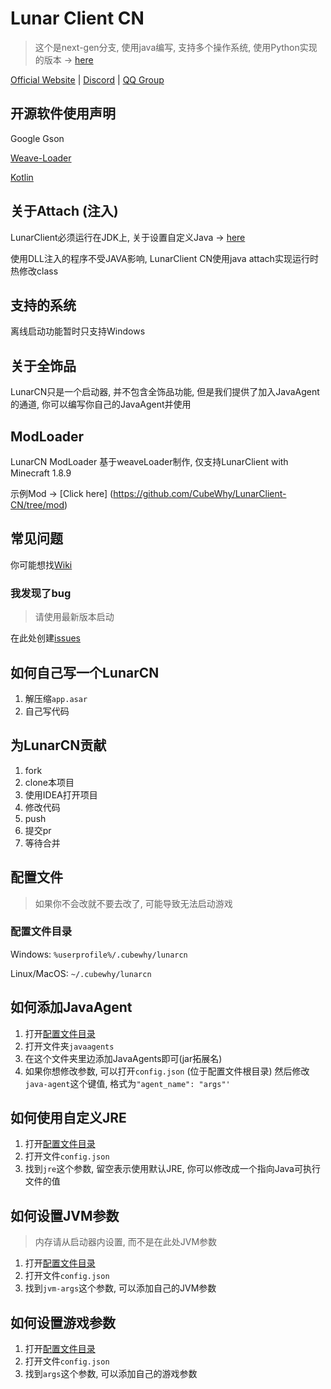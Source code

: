 # Lunar Client CN

> 这个是next-gen分支, 使用java编写, 支持多个操作系统, 使用Python实现的版本 -> [here](https://github.com/cubewhy/lunarclient-cn/tree/master)

[Official Website](https://lunarcn.top) | [Discord](https://discord.gg/rCqCepgWJc) | [QQ Group](http://qm.qq.com/cgi-bin/qm/qr?_wv=1027&k=mqmHg3kA1PKlJUjGpErCPehjOf5-a8Us&authKey=JuagP1HDFpWbbwGUQCMKRZQxDFDXlulIczRaJNCMOK96JGOWaaL%2Fam8%2BFRdSRud5&noverify=0&group_code=780154857)

## 开源软件使用声明

Google Gson

[Weave-Loader](https://github.com/Weave-MC/Weave-Loader)

[Kotlin](https://kotlinlang.org)

## 关于Attach (注入)

LunarClient必须运行在JDK上, 关于设置自定义Java -> [here](#如何使用自定义jre)

使用DLL注入的程序不受JAVA影响, LunarClient CN使用java attach实现运行时热修改class

## 支持的系统

离线启动功能暂时只支持Windows

## 关于全饰品

LunarCN只是一个启动器, 并不包含全饰品功能, 但是我们提供了加入JavaAgent的通道, 你可以编写你自己的JavaAgent并使用

## ModLoader

LunarCN ModLoader 基于weaveLoader制作, 仅支持LunarClient with Minecraft 1.8.9

示例Mod -> [Click here] (https://github.com/CubeWhy/LunarClient-CN/tree/mod)

## 常见问题

你可能想找[Wiki](https://github.com/CubeWhy/LunarClient-CN/wiki)

### 我发现了bug

> 请使用最新版本启动

在此处创建[issues](https://github.com/CubeWhy/LunarClient-CN/issues)

## 如何自己写一个LunarCN

1. 解压缩`app.asar`
2. 自己写代码

## 为LunarCN贡献

1. fork
2. clone本项目
3. 使用IDEA打开项目
4. 修改代码
5. push
6. 提交pr
7. 等待合并

## 配置文件

> 如果你不会改就不要去改了, 可能导致无法启动游戏

### 配置文件目录

Windows: `%userprofile%/.cubewhy/lunarcn`

Linux/MacOS: `~/.cubewhy/lunarcn`

## 如何添加JavaAgent

1. 打开[配置文件目录](#配置文件目录)
2. 打开文件夹`javaagents`
3. 在这个文件夹里边添加JavaAgents即可(jar拓展名)
4. 如果你想修改参数, 可以打开`config.json` (位于配置文件根目录) 然后修改`java-agent`这个键值, 格式为`"agent_name": "args"'`

## 如何使用自定义JRE

1. 打开[配置文件目录](#配置文件目录)
2. 打开文件`config.json`
3. 找到`jre`这个参数, 留空表示使用默认JRE, 你可以修改成一个指向Java可执行文件的值

## 如何设置JVM参数

> 内存请从启动器内设置, 而不是在此处JVM参数

1. 打开[配置文件目录](#配置文件目录)
2. 打开文件`config.json`
3. 找到`jvm-args`这个参数, 可以添加自己的JVM参数

## 如何设置游戏参数

1. 打开[配置文件目录](#配置文件目录)
2. 打开文件`config.json`
3. 找到`args`这个参数, 可以添加自己的游戏参数

